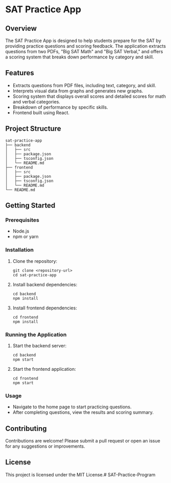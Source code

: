 # SAT Practice App

## Overview
The SAT Practice App is designed to help students prepare for the SAT by providing practice questions and scoring feedback. The application extracts questions from two PDFs, "Big SAT Math" and "Big SAT Verbal," and offers a scoring system that breaks down performance by category and skill.

## Features
- Extracts questions from PDF files, including text, category, and skill.
- Interprets visual data from graphs and generates new graphs.
- Scoring system that displays overall scores and detailed scores for math and verbal categories.
- Breakdown of performance by specific skills.
- Frontend built using React.

## Project Structure
```
sat-practice-app
├── backend
│   ├── src
│   ├── package.json
│   ├── tsconfig.json
│   └── README.md
├── frontend
│   ├── src
│   ├── package.json
│   ├── tsconfig.json
│   └── README.md
└── README.md
```

## Getting Started

### Prerequisites
- Node.js
- npm or yarn

### Installation
1. Clone the repository:
   ```
   git clone <repository-url>
   cd sat-practice-app
   ```

2. Install backend dependencies:
   ```
   cd backend
   npm install
   ```

3. Install frontend dependencies:
   ```
   cd frontend
   npm install
   ```

### Running the Application
1. Start the backend server:
   ```
   cd backend
   npm start
   ```

2. Start the frontend application:
   ```
   cd frontend
   npm start
   ```

### Usage
- Navigate to the home page to start practicing questions.
- After completing questions, view the results and scoring summary.

## Contributing
Contributions are welcome! Please submit a pull request or open an issue for any suggestions or improvements.

## License
This project is licensed under the MIT License.# SAT-Practice-Program
